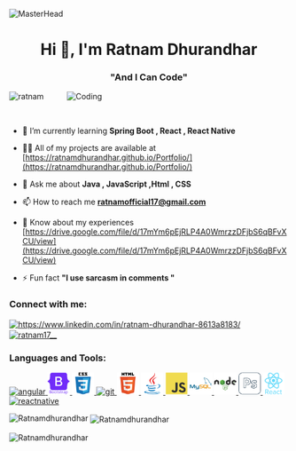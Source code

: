 ![MasterHead](https://gifdb.com/images/high/coding-skills-loading-dk68v8z0hevjpuiv.gif)
<h1 align="center">Hi 👋, I'm Ratnam Dhurandhar</h1>
<h3 align="center">"And I Can Code"</h3>
<img align="right" alt="Coding" width="400" src="http://bestanimations.com/Computers/funny-homer-computer-animated-gif-38.gif">


<p align="left"> <img src="https://komarev.com/ghpvc/?username=ratnam&label=Profile%20views&color=0e75b6&style=flat" alt="ratnam" /> </p>

<p align="left"> <a href="https://twitter.com/" target="blank"><img src="https://img.shields.io/twitter/follow/?logo=twitter&style=for-the-badge" alt="" /></a> </p>

- 🌱 I’m currently learning **Spring Boot , React , React Native**

- 👨‍💻 All of my projects are available at [https://ratnamdhurandhar.github.io/Portfolio/](https://ratnamdhurandhar.github.io/Portfolio/)

- 💬 Ask me about **Java , JavaScript ,Html , CSS**

- 📫 How to reach me **ratnamofficial17@gmail.com**

- 📄 Know about my experiences [https://drive.google.com/file/d/17mYm6pEjRLP4A0WmrzzDFjbS6qBFvXCU/view](https://drive.google.com/file/d/17mYm6pEjRLP4A0WmrzzDFjbS6qBFvXCU/view)

- ⚡ Fun fact **"I use sarcasm in comments "**

<h3 align="left">Connect with me:</h3>
<p align="left">
<a href="https://linkedin.com/in/https://www.linkedin.com/in/ratnam-dhurandhar-8613a8183/" target="blank"><img align="center" src="https://raw.githubusercontent.com/rahuldkjain/github-profile-readme-generator/master/src/images/icons/Social/linked-in-alt.svg" alt="https://www.linkedin.com/in/ratnam-dhurandhar-8613a8183/" height="30" width="40" /></a>
<a href="https://instagram.com/ratnam17__" target="blank"><img align="center" src="https://raw.githubusercontent.com/rahuldkjain/github-profile-readme-generator/master/src/images/icons/Social/instagram.svg" alt="ratnam17__" height="30" width="40" /></a>
</p>

<h3 align="left">Languages and Tools:</h3>
<p align="left"> <a href="https://angular.io" target="_blank" rel="noreferrer"> <img src="https://angular.io/assets/images/logos/angular/angular.svg" alt="angular" width="40" height="40"/> </a> <a href="https://getbootstrap.com" target="_blank" rel="noreferrer"> <img src="https://raw.githubusercontent.com/devicons/devicon/master/icons/bootstrap/bootstrap-plain-wordmark.svg" alt="bootstrap" width="40" height="40"/> </a> <a href="https://www.w3schools.com/css/" target="_blank" rel="noreferrer"> <img src="https://raw.githubusercontent.com/devicons/devicon/master/icons/css3/css3-original-wordmark.svg" alt="css3" width="40" height="40"/> </a> <a href="https://git-scm.com/" target="_blank" rel="noreferrer"> <img src="https://www.vectorlogo.zone/logos/git-scm/git-scm-icon.svg" alt="git" width="40" height="40"/> </a> <a href="https://www.w3.org/html/" target="_blank" rel="noreferrer"> <img src="https://raw.githubusercontent.com/devicons/devicon/master/icons/html5/html5-original-wordmark.svg" alt="html5" width="40" height="40"/> </a> <a href="https://www.java.com" target="_blank" rel="noreferrer"> <img src="https://raw.githubusercontent.com/devicons/devicon/master/icons/java/java-original.svg" alt="java" width="40" height="40"/> </a> <a href="https://developer.mozilla.org/en-US/docs/Web/JavaScript" target="_blank" rel="noreferrer"> <img src="https://raw.githubusercontent.com/devicons/devicon/master/icons/javascript/javascript-original.svg" alt="javascript" width="40" height="40"/> </a> <a href="https://www.mysql.com/" target="_blank" rel="noreferrer"> <img src="https://raw.githubusercontent.com/devicons/devicon/master/icons/mysql/mysql-original-wordmark.svg" alt="mysql" width="40" height="40"/> </a> <a href="https://nodejs.org" target="_blank" rel="noreferrer"> <img src="https://raw.githubusercontent.com/devicons/devicon/master/icons/nodejs/nodejs-original-wordmark.svg" alt="nodejs" width="40" height="40"/> </a> <a href="https://www.photoshop.com/en" target="_blank" rel="noreferrer"> <img src="https://raw.githubusercontent.com/devicons/devicon/master/icons/photoshop/photoshop-line.svg" alt="photoshop" width="40" height="40"/> </a> <a href="https://reactjs.org/" target="_blank" rel="noreferrer"> <img src="https://raw.githubusercontent.com/devicons/devicon/master/icons/react/react-original-wordmark.svg" alt="react" width="40" height="40"/> </a> <a href="https://reactnative.dev/" target="_blank" rel="noreferrer"> <img src="https://reactnative.dev/img/header_logo.svg" alt="reactnative" width="40" height="40"/> </a> </p>

<p><img align="left" src="https://github-readme-stats.vercel.app/api/top-langs?username=ratnam&show_icons=true&locale=en&layout=compact" alt="Ratnamdhurandhar" /></p>

<p>&nbsp;<img align="center" src="https://github-readme-stats.vercel.app/api?username=Ratnamdhurandhar&show_icons=true&locale=en" alt="Ratnamdhurandhar" /></p>

<p><img align="center" src="https://github-readme-streak-stats.herokuapp.com/?user=ratnam&" alt="Ratnamdhurandhar" /></p>
